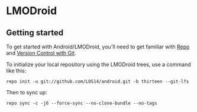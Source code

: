 LMODroid
===========

Getting started
---------------

To get started with Android/LMODroid, you'll need to get
familiar with [Repo](https://source.android.com/source/using-repo.html) and [Version Control with Git](https://source.android.com/source/version-control.html).

To initialize your local repository using the LMODroid trees, use a command like this:
```
repo init -u git://github.com/LOS14/android.git -b thirteen --git-lfs
```
Then to sync up:
```
repo sync -c -j6 --force-sync --no-clone-bundle --no-tags
```
